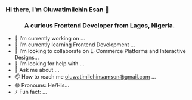 ### Hi there, I'm Oluwatimilehin Esan 👋
<h3 align="center">A curious Frontend Developer from Lagos, Nigeria.</h3>

- 🔭 I’m currently working on ...
- 🌱 I’m currently learning Frontend Development ...
- 👯 I’m looking to collaborate on E-Commerce Platforms and Interactive Designs...
- 🤔 I’m looking for help with ...
- 💬 Ask me about ...
- 📫 How to reach me oluwatimilehinsamson@gmail.com ...
- 😄 Pronouns: He/His...
- ⚡ Fun fact: ...

